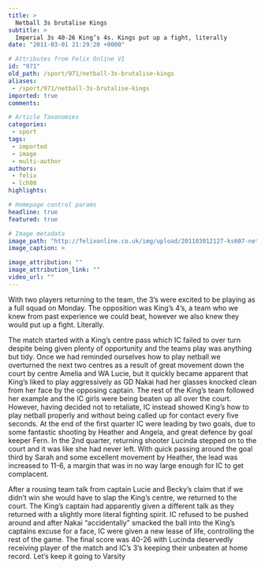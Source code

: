 ```yaml
---
title: >
  Netball 3s brutalise Kings
subtitle: >
  Imperial 3s 40-26 King’s 4s. Kings put up a fight, literally
date: "2011-03-01 21:29:20 +0000"

# Attributes from Felix Online V1
id: "971"
old_path: /sport/971/netball-3s-brutalise-kings
aliases:
 - /sport/971/netball-3s-brutalise-kings
imported: true
comments:

# Article Taxonomies
categories:
 - sport
tags:
 - imported
 - image
 - multi-author
authors:
 - felix
 - lch08
highlights:

# Homepage control params
headline: true
featured: true

# Image metadata
image_path: "http://felixonline.co.uk/img/upload/201103012127-ks607-netballt.jpg"
image_caption: >

image_attribution: ""
image_attribution_link: ""
video_url: ""
---
```


With two players returning to the team, the 3’s were excited to be playing as a full squad on Monday. The opposition was King’s 4’s, a team who we knew from past experience we could beat, however we also knew they would put up a fight. Literally.

The match started with a King’s centre pass which IC failed to over turn despite being given plenty of opportunity and the teams play was anything but tidy. Once we had reminded ourselves how to play netball we overturned the next two centres as a result of great movement down the court by centre Amelia and WA Lucie, but it quickly became apparent that King’s liked to play aggressively as GD Nakai had her glasses knocked clean from her face by the opposing captain. The rest of the King’s team followed her example and the IC girls were being beaten up all over the court. However, having decided not to retaliate, IC instead showed King’s how to play netball properly and without being called up for contact every five seconds. At the end of the first quarter IC were leading by two goals, due to some fantastic shooting by Heather and Angela, and great defence by goal keeper Fern. In the 2nd quarter, returning shooter Lucinda stepped on to the court and it was like she had never left. With quick passing around the goal third by Sarah and some excellent movement by Heather, the lead was increased to 11-6, a margin that was in no way large enough for IC to get complacent.

After a rousing team talk from captain Lucie and Becky’s claim that if we didn’t win she would have to slap the King’s centre, we returned to the court. The King’s captain had apparently given a different talk as they returned with a slightly more literal fighting spirit. IC refused to be pushed around and after Nakai “accidentally” smacked the ball into the King’s captains excuse for a face, IC were given a new lease of life, controlling the rest of the game. The final score was 40-26 with Lucinda deservedly receiving player of the match and IC’s 3’s keeping their unbeaten at home record. Let’s keep it going to Varsity
